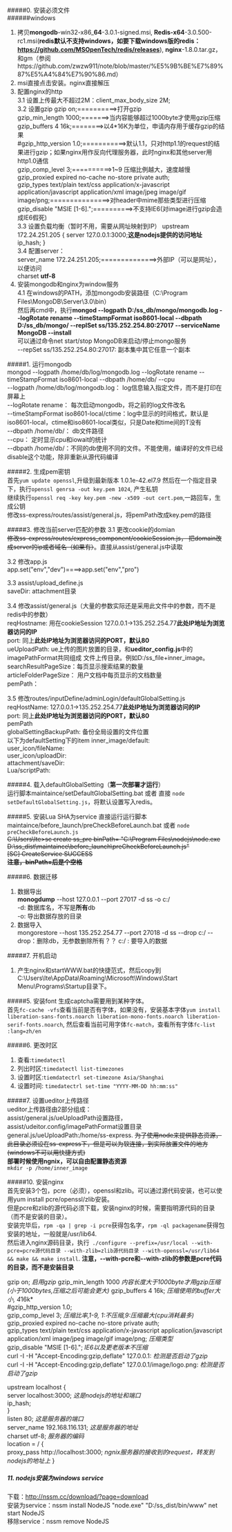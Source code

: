 #####0. 安装必须文件  
######windows  
1. 拷贝**mongodb**-win32-x86_**64**-3.0.1-signed.msi, **Redis-x64**-3.0.500-rc1.msi(**redis默认不支持windows，如要下载windows版的redis：https://github.com/MSOpenTech/redis/releases**), **nginx**-1.8.0.tar.gz， 和gm（参阅https://github.com/zwzw911/note/blob/master/%E5%9B%BE%E7%89%87%E5%A4%84%E7%90%86.md）  
2. msi直接点击安装。nginx直接解压
3. 配置nginx的http  
3.1 设置上传最大不超过2M：client_max_body_size 2M;  
3.2 设置gzip
    	gzip  on;==========>打开gzip  
	gzip_min_length  1000;=======>当内容能够超过1000byte才使用gzip压缩  
	gzip_buffers 4 16k;========>以4*16K为单位，申请内存用于缓存gzip的结果  
	\#gzip_http_version 1.0;===========>默认1.1，只对http1.1的request的结果进行gzip；如果nginx用作反向代理服务器，此时nginx和其他server用http1.0通信  
	gzip_comp_level 3;==========>1~9 压缩比例越大，速度越慢  
	gzip_proxied     expired no-cache no-store private auth;  
	gzip_types       text/plain text/css application/x-javascript application/javascript application/xml image/jpeg   image/gif image/png;===============>对header中mime那些类型进行压缩  
	gzip_disable "MSIE [1-6]\.";==========>不支持IE6(对image进行gzip会造成IE6假死)  
3.3 设置负载均衡（暂时不用，需要从网址映射到IP）
	upstream 172.24.251.205 {
		server 127.0.0.1:3000;**这是nodejs提供的访问地址**  
		ip_hash;
	}  
3.4 配置server：  
    server_name 172.24.251.205;==============>外部IP（可以是网址），以便访问  
    charset **utf-8**  
4. 安装mongodb和nginx为window服务  
   4.1 在windows的PATH，添加mongodb安装路径（C:\Program Files\MongoDB\Server\3.0\bin）  
       然后再cmd中，执行**mongod --logpath D:/ss_db/mongo/mongodb.log --logRotate rename --timeStampFormat iso8601-local --dbpath D:/ss_db/mongo/ --replSet ss/135.252.254.80:27017 --serviceName MongoDB --install**  
	可以通过命令net start/stop MongoDB来启动/停止mongo服务  
	--repSet ss/135.252.254.80:27017: 副本集中其它任意一个副本

#####1. 运行mongodb  
 mongod --logpath /home/db/log/mongodb.log --logRotate rename --timeStampFormat iso8601-local   --dbpath /home/db/  --cpu  
 --logpath /home/db/log/mongodb.log： log信息输入指定文件，而不是打印在屏幕上  
 --logRotate rename： 每次启动mongodb，将之前的log文件改名  
 --timeStampFormat iso8601-local/ctime：log中显示的时间格式，默认是iso8601-local，ctime和iso8601-local类似，只是Date和time间的T没有  
 --dbpath /home/db/： db文件路径  
 --cpu： 定时显示cpu和iowait的统计  
--dbpath /home/db/：不同的db使用不同的文件。不能使用，编译好的文件已经disable这个功能，除非重新从源代码编译  

#####2. 生成pem密钥  
首先`yum update openssl`,升级到最新版本  1.0.1e-42.el7.9
然后在一个指定目录下，执行`openssl genrsa -out key.pem 1024`, 产生私钥  
继续执行`openssl req -key key.pem -new -x509 -out cert.pem`,一路回车，生成公钥  
修改ss-express/routes/assist/general.js，将pemPath改成key.pem的路径

#####3. 修改当前server匹配的参数
3.1 更改cookie的domian  
   ~~修改ss-express/routes/express_component/cookieSession.js， 把domain改成server的ip或者域名（如果有）~~。直接从assist/general.js中读取  
   
3.2 修改app.js  
app.set("env","dev")====>app.set("env","pro")  

3.3 assist/upload_define.js    
saveDir: attachment目录    

3.4 修改assist/general.js（大量的参数实际还是采用此文件中的参数，而不是redis中的参数）    
reqHostname: 用在cookieSession  127.0.0.1->135.252.254.77**此处IP地址为浏览器访问的IP**  
port: 同上**此处IP地址为浏览器访问的PORT，默认80**  
ueUploadPath: ue上传的图片放置的目录，和**ueditor_config.js**中的imagePathFormat共同组成 文件上传目录。例如D:/ss_file+inner_image。  
searchResultPageSize：每页显示搜索结果的数量  
articleFolderPageSize： 用户文档中每页显示的文档数量  
pemPath：  

3.5 修改routes/inputDefine/adminLogin/defaultGlobalSetting.js  
reqHostName: 127.0.0.1->135.252.254.77**此处IP地址为浏览器访问的IP**  
port: 同上**此处IP地址为浏览器访问的PORT，默认80**  
pemPath   
globalSettingBackupPath: 备份全局设置的文件位置  
以下为defaultSetting下的item
inner_image/default:   
user_icon/fileName:  
user_icon/uploadDir:  
attachment/saveDir:  
Lua/scriptPath:  

#####4. 载入defaultGlobalSetting（**第一次部署才运行**）  
运行脚本maintaince/setDefaultGlobalSetting.bat 或者 直接 `node setDefaultGlobalSetting.js`，将默认设置写入redis。  

#####5. 安装Lua SHA为service
直接运行运行脚本maintaince/before_launch/preCheckBeforeLaunch.bat 或者 `node preCheckBeforeLaunch.js`  
~~C:\Users\lte>sc create ss_pre binPath= "C:\Program Files\nodejs\node.exe D:\ss_dist\maintaince\before_launch\preCheckBeforeLaunch.js"~~  
~~[SC] CreateService SUCCESS~~  
~~**注意，binPath=后是个空格**~~

#####6. 数据迁移
1. 数据导出  
**monogdump** --host 127.0.0.1 --port 27017 -d ss -o c:/  
-d: 数据库名，不写是**所有**db  
-o: 导出数据存放的目录  
2. 数据导入   
mongorestore --host 135.252.254.77 --port 27018 -d ss --drop c:/
--drop：删除db，无参数删除所有？？
c:/  : 要导入的数据  
 
#####7. 开机启动
1. 产生nginx和startWWW.bat的快捷范式，然后copy到C:\Users\lte\AppData\Roaming\Microsoft\Windows\Start Menu\Programs\Startup目录下。  

#####5. 安装font
   生成captcha需要用到某种字体。  
   首先`fc-cache -vfs`查看当前是否有字体，如果没有，安装基本字体`yum install liberation-sans-fonts.noarch liberation-mono-fonts.noarch liberation-serif-fonts.noarch`, 然后查看当前可用字体`fc-match`，查看所有字体`fc-list :lang=zh/en`  

#####6. 更改时区  
  1. 查看:`timedatectl`   
  2. 列出时区:`timedatectl list-timezones`  
  3. 设置时区:`tiemdatectrl set-timezone Asia/Shanghai`  
  4. 设置时间:  `timedatectrl set-time "YYYY-MM-DD hh:mm:ss"`  
 
#####7. 设置ueditor上传路径  
  ueditor上传路径由2部分组成：  
  assist/general.js/ueUploadPath设置路径，assist/udeitor.config/imagePathFormat设置目录  
  general.js/ueUploadPath:/home/ss-express. ~~为了使用node来提供静态资源，此目录必须设在ss-express下，但是可以为软连接，到实际放置文件的地方(windows不可以用快捷方式)~~  
  **部署时候使用ngnix，可以自由配置静态资源**  
  `mkdir -p /home/inner_image`  

#####10. 安装nginx  
首先安装3个包，pcre（必须），openssl和zlib。可以通过源代码安装，也可以使用yum install pcre/openssl/zlib安装。  
但是pcre和zlib的源代码必须下载，安装nginx的时候，需要指明源代码的目录（而不是安装的目录）。  
安装完毕后，`rpm -qa | grep -i pcre`获得包名字，`rpm -ql packagename`获得包安装的地址，一般就是/usr/lib64.  
然后进入nginx源码目录，执行` ./configure --prefix=/usr/local --with-pcre=pcre源代码目录 --with-zlib=zlib源代码目录 --with-openssl=/usr/lib64 && make && make install`.   **注意，--with-pcre和--with-zlib的参数是pcre代码的目录，而不是安装目录** 
  
gzip  on;	*启用gzip*
gzip_min_length  1000	*内容长度大于1000byte才用gzip压缩(小于1000bytes,压缩之后可能会更大)*
gzip_buffers 4 16k;	*压缩使用的buffer大小, 4*16k*  
\#gzip_http_version 1.0;  
gzip_comp_level 3;	*压缩比率,1-9, 1:不压缩,9:压缩最大(cpu消耗最多)*  
gzip_proxied     expired no-cache no-store private auth;  
gzip_types       text/plain text/css application/x-javascript application/javascript application/xml image/jpeg image/gif image/png;	*压缩类型*   
gzip_disable "MSIE [1-6]\.";	*IE6以及更老版本不压缩*  
curl -I -H "Accept-Encoding:gzip,deflate" 127.0.0.1:	*检测是否启动了gzip*  
curl -I -H "Accept-Encoding:gzip,deflate" 127.0.0.1/image/logo.png:	*检测是否启动了gzip*  
  
upstream localhost 
{  
server localhost:3000;	*这是nodejs的地址和端口*  
ip_hash;  
}    
listen       80;	*这是服务器的端口*  
 server_name  192.168.116.131;	*这是服务器的地址*  
 charset utf-8;	*服务器的编码*    
location = / {  
proxy_pass http://localhost:3000;	*ngnix服务器的接收到的request，转发到nodejs的地址上*
}  
  
##### 11. nodejs安装为windows service
下载：http://nssm.cc/download/?page=download   
安装为service：nssm install NodeJS "node.exe" "D:/ss_dist/bin/www" net start NodeJS  
移除service：nssm remove NodeJS  
